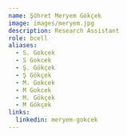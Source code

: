 ```yaml
---
name: Şöhret Meryem Gökçek
image: images/meryem.jpg
description: Research Assistant
role: bcell
aliases:
  - S. Gokcek
  - S Gokcek
  - Ş. Gökçek
  - Ş Gökçek
  - M. Gokcek
  - M Gokcek
  - M. Gökçek
  - M Gökçek
links:
  linkedin: meryem-gokcek
---
```


